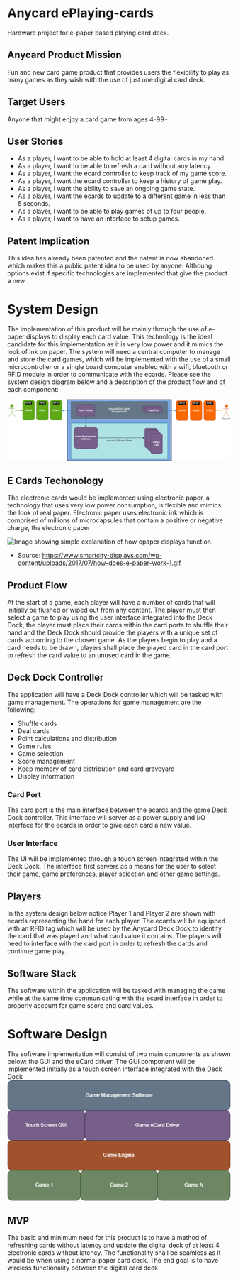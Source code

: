 # Anycard ePlaying-cards
Hardware project for e-paper based playing card deck.

## Anycard Product Mission
Fun and new card game product that provides users the flexibility to play as many games as they wish with the use of just one digital card deck. 

## Target Users
Anyone that might enjoy a card game from ages 4-99+

## User Stories
* As a player, I want to be able to hold at least 4 digital cards in my hand.
* As a player, I want to be able to refresh a card without any latency.
* As a player, I want the ecard controller to keep track of my game score.
* As a player, I want the ecard controller to keep a history of game play.
* As a player, I want the ability to save an ongoing game state.
* As a player, I want the ecards to update to a different game in less than 5 seconds.
* As a player, I want to be able to play games of up to four people.
* As a player, I want to have an interface to setup games.

## Patent Implication
This idea has already been patented and the patent is now abandoned which makes this a public patent idea to be used by anyone. Althouhg options exist if specific technologies are implemented that give the product a new 

# System Design
The implementation of this product will be mainly through the use of e-paper displays to display each card value. This technology is the ideal candidate for this implementation as it is very low power and it mimics the look of ink on paper. The system will need a central computer to manage and store the card games, which will be implemented with the use of a small microcontroller or a single board computer enabled with a wifi, bluetooth or RFID module in order to communicate with the ecards. Please see the system design diagram below and a description of the product flow and of each component:

![SystemDesign](AnycardSystemDesign.png)

## E Cards Techonology
The electronic cards would be implemented using electronic paper, a technology that uses very low power consumption, is flexible and mimics the look of real paper. Electronic paper uses electronic ink which is comprised of millions of microcapsules that contain a positive or negative charge, the electronic paper

![Image showing simple explanation of how epaper displays function.](https://www.smartcity-displays.com/wp-content/uploads/2017/07/how-does-e-paper-work-1.gif)
* Source: https://www.smartcity-displays.com/wp-content/uploads/2017/07/how-does-e-paper-work-1.gif

## Product Flow
At the start of a game, each player will have a number of cards that will initially be flushed or wiped out from any content. The player must then select a game to play using the user interface integrated into the Deck Dock, the player must place their cards within the card ports to shuffle their hand and the Deck Dock should provide the players with a unique set of cards according to the chosen game. As the players begin to play and a card needs to be drawn, players shall place the played card in the card port to refresh the card value to an unused card in the game.

## Deck Dock Controller
The application will have a Deck Dock controller which will be tasked with game management. The operations for game management are the following:
* Shuffle cards
* Deal cards
* Point calculations and distribution
* Game rules
* Game selection
* Score management
* Keep memory of card distribution and card graveyard
* Display information

### Card Port
The card port is the main interface between the ecards and the game Deck Dock controller. This interface will server as a power supply and I/O interface for the ecards in order to give each card a new value.

### User Interface
The UI will be implemented through a touch screen integrated within the Deck Dock. The interface first servers as a means for the user to select their game, game preferences, player selection and other game settings.

## Players
In the system design below notice Player 1 and Player 2 are shown with ecards representing the hand for each player. The ecards will be equipped with an RFID tag which will be used by the Anycard Deck Dock to identify the card that was played and what card value it contains. The players will need to interface with the card port in order to refresh the cards and continue game play.

## Software Stack
The software within the application will be tasked with managing the game while at the same time communicating with the ecard interface in order to properly account for game score and card values.

# Software Design
The software implementation will consist of two main components as shown below: the GUI and the eCard driver. The GUI component will be implemented initially as a touch screen interface integrated with the Deck Dock
![SoftwareDesign](SoftwareDesign.png)

## MVP
The basic and minimum need for this product is to have a method of refreshing cards without latency and update the digital deck of at least 4 electronic cards without latency. The functionality shall be seamless as it would be when using a normal paper card deck. The end goal is to have wireless functionality between the digital card deck
